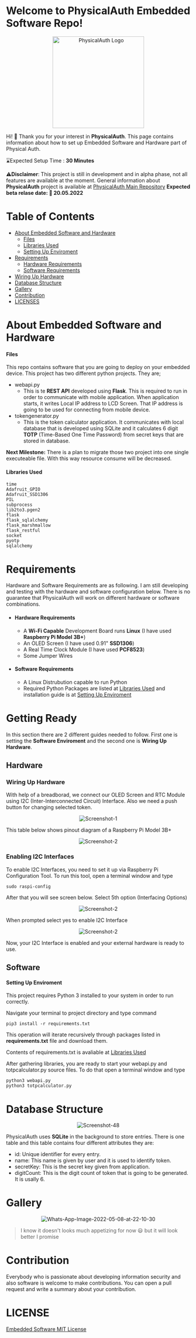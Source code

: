 # Welcome to PhysicalAuth Embedded Software Repo!
<p align="center">
  <img width="250" height="250" src="https://i.ibb.co/3zzNH99/Physical-Auth-Logo50.png"  title="PhysicalAuth Logo">
</p>


Hi! :wave: Thank you for your interest in **PhysicalAuth**. This page contains information about how to set up Embedded Software and Hardware part of Physical Auth. 

:hourglass:Expected Setup Time :  **30 Minutes**


:warning:**Disclaimer**: This project is still in development and in alpha phase, not all features are available at the moment. General information about **PhysicalAuth** project is available at [PhysicalAuth Main Repository](https://www.github.com/sacitkuheylan/PhysicalAuth)
**Expected beta relase date: :date: 20.05.2022**

# Table of Contents

 - [About Embedded Software and Hardware](#about-embedded-software-and-hardware)
	 - [Files](#files)
	 - [Libraries Used](#libraries-used)
	 - [Setting Up Enviroment](#setting-up-enviroment)
 - [Requirements](#requirements)
	 - [Hardware Requirements](#hardware-requirements)
	 - [Software Requirements](#software-requirements)
 - [Wiring Up Hardware](#wiring-up-hardware)
 - [Database Structure](#database-structure)
 - [Gallery](#gallery)
 - [Contribution](#contribution)
 - [LICENSES](#licenses)



# About Embedded Software and Hardware
#### Files
This repo contains software that you are going to deploy on your embedded device. This project has two different python projects. They are;

 - webapi.py
	 - This is te **REST API** developed using **Flask**. This is required to run in order to communicate with mobile application. When application starts, it writes Local IP address to LCD Screen. That IP address is going to be used for connecting from mobile device.
 - tokengenerator.py
	 - This is the token calculator application. It communicates with local database that is developed using SQLite and it calculates 6 digit **TOTP** (Time-Based One Time Password) from secret keys that are stored in database.

**Next Milestone:** There is a plan to migrate those two project into one single executeable file. With this way resource consume will be decreased.

#### Libraries Used

    time
    Adafruit_GPIO
    Adafruit_SSD1306
    PIL
    subprocess
    lib2to3.pgen2
    flask 
    flask_sqlalchemy 
    flask_marshmallow
    flask_restful
    socket
    pyotp
    sqlalchemy

# Requirements
Hardware and Software Requirements are as following. I am still developing and testing with the hardware and software configuration below. There is no guarantee that PhysicalAuth will work on different hardware or software combinations.

 - #### Hardware Requirements 
 	 - A **Wi-Fi Capable** Development Board runs **Linux** (I have used **Raspberry Pi Model 3B+**)
	 - An OLED Screen (I have used 0.91" **SSD1306**)
	 - A Real Time Clock Module (I have used **PCF8523**)
	 - Some Jumper Wires
 - #### Software Requirements
	 - A Linux Distrubution capable to run Python
	 - Required Python Packages are listed at [Libraries Used](#libraries-used) and installation guide is at [Setting Up Enviroment](#setting-up-enviroment)


   

# Getting Ready
In this section there are 2 different guides needed to follow. First one is setting the **Software Enviroment** and the second one is **Wiring Up Hardware**.

## Hardware

### Wiring Up Hardware


With help of a breadborad, we connect our OLED Screen and RTC Module using I2C (Inter-Interconnected Circuit) Interface. Also we need a push button for changing selected token.

<p align="center" href="https://ibb.co/GcPF4y0"><img src="https://i.ibb.co/Tmhrx6k/Screenshot-1.png" alt="Screenshot-1" border="0"></p>

This table below shows pinout diagram of a Raspberry Pi Model 3B+
<p align="center" href="https://imgbb.com/"><img src="https://i.ibb.co/7pQJHCN/Screenshot-2.png" alt="Screenshot-2" border="0"></p>

### Enabling I2C Interfaces

To enable I2C Interfaces, you need to set it up via Raspberry Pi Configuration Tool. To run this tool, open a terminal window and type

    sudo raspi-config

After that you will see screen below. Select 5th option (Interfacing Options)
<p align="center" href="https://imgbb.com/"><img src="https://www.mathworks.com/help/supportpkg/raspberrypiio/ref/raspberrypi_kernel_i2c.png" alt="Screenshot-2" border="0"></p>
When prompted select yes to enable I2C Interface
<p align="center" href="https://imgbb.com/"><img src="https://www.mathworks.com/help/supportpkg/raspberrypiio/ref/raspberrypi_kernel_i2c_enable_disable_option.png" alt="Screenshot-2" border="0"></p>

Now, your I2C Interface is enabled and your external hardware is ready to use.

## Software

#### Setting Up Enviroment
This project requires Python 3 installed to your system in order to run correctly.

Navigate your terminal to project directory and type command

    pip3 install -r requirements.txt 

This operation will iterate recursively through packages listed in **requirements.txt** file and download them.

Contents of requirements.txt is avaliable at [Libraries Used](#libraries-used)

After gathering libraries, you are ready to start your webapi.py and totpcalculator.py source files.
To do that open a terminal window and type

    python3 webapi.py
    python3 totpcalculator.py


# Database Structure
<p align="center" href="https://imgbb.com/"><img src="https://i.ibb.co/J2FSYWN/Screenshot-48.png" alt="Screenshot-48" border="0"></p>

PhysicalAuth uses **SQLite** in the background to store entries. There is one table and this table contains four different attributes they are:

 - id: Unique identifier for every entry.
 - name: This name is given by user and it is used to identify token.
 - secretKey: This is the secret key given from application.
 - digitCount: This is the digit count of token that is going to be generated. It is usally 6.

# Gallery

<p align="center" href="https://ibb.co/7zRfhM8"><img src="https://i.ibb.co/H2xSZw1/Whats-App-Image-2022-05-08-at-22-10-30.jpg" alt="Whats-App-Image-2022-05-08-at-22-10-30" border="0"></p>

> I know it doesn't looks much appetizing for now :smiley: but it will look better I promise

# Contribution
Everybody who is passionate about developing information security and also software is welcome to make contributions. You can open a pull request and write a summary about your contribution.

# LICENSE
[Embedded Software MIT License](https://github.com/sacitkuheylan/PhysicalAuthEmbedded/blob/master/LICENSE)
